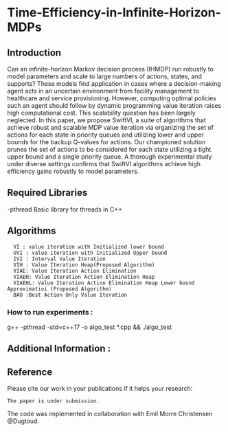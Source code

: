 # Time-Efficiency-in-Infinite-Horizon-MDPs
## **Introduction**
Can an infinite-horizon Markov decision process (IHMDP) run robustly to model parameters and scale to large numbers of actions, states, and supports? These models find application in cases where a decision-making agent acts in an uncertain environment from facility management to healthcare and service provisioning. However, computing optimal policies such an agent should follow by dynamic programming value iteration raises high computational cost. This scalability question has been largely neglected. In this paper, we propose SwiftVI, a suite of algorithms that achieve robust and scalable MDP value iteration via organizing the set of actions for each state in priority queues and utilizing lower and upper bounds for the backup Q-values for actions. Our championed solution prunes the set of actions to be considered for each state utilizing a tight upper bound and a single priority queue. A thorough experimental study under diverse settings confirms that SwiftVI algorithms achieve high efficiency gains robustly to model parameters.
## Required Libraries
-pthread Basic library for threads in C++

## Algorithms 
      VI : value iteration with Initialized lower bound
      UVI : value iteration with Initialized Upper bound
      IVI : Interval Value Iteration
      VIH : Value Iteration Heap(Proposed Algorithm)
      VIAE: Value Iteration Action Elimination
      VIAEH: Value Iteration Action Elimination Heap
      VIAEHL: Value Iteration Action Elimination Heap Lower bound Approximatioi (Proposed Algorithm)
      BAO :Best Action Only Value Iteration
      

### How to run experiments :
g++ -pthread -std=c++17 -o algo_test *.cpp && ./algo_test
## Additional Information : 

## Reference

Please cite our work in your publications if it helps your research:

```
The paper is under submission. 
```  

The code was implemented in collaboration with Emil Morre Christensen @Dugtoud.
